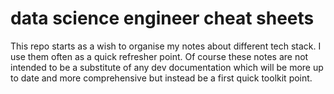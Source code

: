 # data science engineer cheat sheets

This repo starts as a wish to organise my notes about different tech stack. I use them often as a quick refresher point. 
Of course these notes are not intended to be a substitute of any dev documentation which will be more up to date and more comprehensive but instead be a first quick toolkit point.

